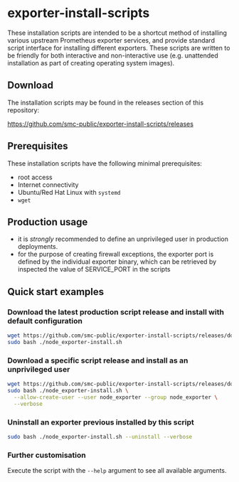 # exporter-install-scripts
These installation scripts are intended to be a shortcut method of installing various upstream Prometheus exporter
services, and provide standard script interface for installing different exporters. These scripts are written to
be friendly for both interactive and non-interactive use (e.g. unattended installation as part of creating operating
system images).


## Download

The installation scripts may be found in the releases section of this repository:

https://github.com/smc-public/exporter-install-scripts/releases

## Prerequisites

These installation scripts have the following minimal prerequisites:

* root access
* Internet connectivity
* Ubuntu/Red Hat Linux with `systemd`
* `wget`

## Production usage
* it is *strongly* recommended to define an unprivileged user in production deployments.
* for the purpose of creating firewall exceptions, the exporter port is defined by the individual exporter binary, which
    can be retrieved by inspected the value of SERVICE_PORT in the scripts

## Quick start examples

### Download the latest production script release and install with default configuration
```bash
wget https://github.com/smc-public/exporter-install-scripts/releases/download/latest/node_exporter-install.sh
sudo bash ./node_exporter-install.sh
```

### Download a specific script release and install as an unprivileged user
```bash
wget https://github.com/smc-public/exporter-install-scripts/releases/download/v0.1.0/node_exporter-install.sh
sudo bash ./node_exporter-install.sh \
  --allow-create-user --user node_exporter --group node_exporter \
  --verbose
```
### Uninstall an exporter previous installed by this script
```bash
sudo bash ./node_exporter-install.sh --uninstall --verbose
```

### Further customisation
Execute the script with the `--help` argument to see all available arguments.

